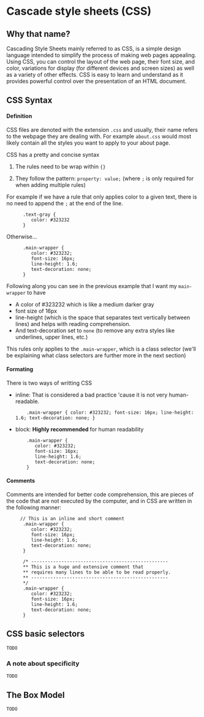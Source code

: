 # Cascade style sheets (CSS)

## Why that name?

Cascading Style Sheets mainly referred to as CSS, is a simple design language intended to simplify the process of making web pages appealing. Using CSS, you can control the layout of the web page, their font size, and color, variations for display (for different devices and screen sizes) as well as a variety of other effects. CSS is easy to learn and understand as it provides powerful control over the presentation of an HTML document.

## CSS Syntax

#### Definition

CSS files are denoted with the extension `.css` and usually, their name refers to the webpage they are dealing with. For example `about.css` would most likely contain all the styles you want to apply to your about page.

CSS has a pretty and concise syntax

1) The rules need to be wrap within `{}`

2) They follow the pattern: `property: value;` (where `;` is only required for when adding multiple rules)

For example if we have a rule that only applies color to a given text, there is no need to append the `;` at the end of the line.

          .text-gray {
             color: #323232
          }

Otherwise...

          .main-wrapper {
             color: #323232;
             font-size: 16px;
             line-height: 1.6;
             text-decoration: none;
          }

Following along you can see in the previous example that I want my `main-wrapper` to have

- A color of #323232 which is like a medium darker gray
- font size of 16px
- line-height (which is the space that separates text vertically between lines) and helps with reading comprehension.
- And text-decoration set to `none` (to remove any extra styles like underlines, upper lines, etc.)

This rules only applies to the `.main-wrapper`, which is a class selector (we'll be explaining what class selectors are further more in the next section)

#### Formating

There is two ways of writting CSS 

- inline: That is considered a bad practice 'cause it is not very human-readable.

          .main-wrapper { color: #323232; font-size: 16px; line-height: 1.6; text-decoration: none; } 

- block: <strong> Highly recommended </strong> for human readability

          .main-wrapper {
             color: #323232;
             font-size: 16px;
             line-height: 1.6;
             text-decoration: none;
          }

#### Comments

Comments are intended for better code comprehension, this are pieces of the code that are not executed by the computer, and in CSS are written in the following manner:

         // This is an inline and short comment
          .main-wrapper {
             color: #323232;
             font-size: 16px;
             line-height: 1.6;
             text-decoration: none;
          }

          /* --------------------------------------------------
          ** This is a huge and extensive comment that
          ** requires many lines to be able to be read properly.
          ** --------------------------------------------------
          */
          .main-wrapper {
             color: #323232;
             font-size: 16px;
             line-height: 1.6;
             text-decoration: none;
          }

## CSS basic selectors 
    TODO
### A note about specificity
    TODO
## The Box Model
    TODO